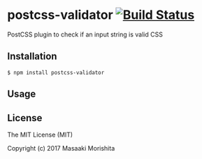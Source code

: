 # postcss-validator [![Build Status](https://travis-ci.org/morishitter/postcss-validator.svg)](https://travis-ci.org/morishitter/postcss-validator)

PostCSS plugin to check if an input string is valid CSS

## Installation

```shell
$ npm install postcss-validator
```

## Usage

## License

The MIT License (MIT)

Copyright (c) 2017 Masaaki Morishita

